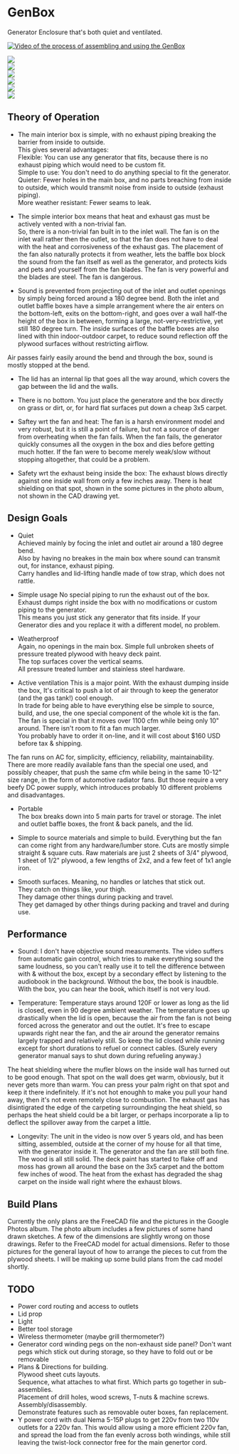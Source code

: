 # GenBox
Generator Enclosure that's both quiet and ventilated.

[![Video of the process of assembling and using the GenBox](https://img.youtube.com/vi/45hlJgdnrtI/hqdefault.jpg)](https://youtu.be/45hlJgdnrtI "Assembling & using the GenBox")

![](GenBox_1.jpg)  
![](GenBox_2.jpg)  
![](GenBox_3.jpg)  
![](GenBox_4.jpg)  
![](GenBox_5.jpg)  
![](GenBox_6.jpg)  

## Theory of Operation
* The main interior box is simple, with no exhaust piping breaking the barrier from inside to outside.  
 This gives several advantages:  
  Flexible: You can use any generator that fits, because there is no exhaust piping which would need to be custom fit.  
  Simple to use: You don't need to do anything special to fit the generator.
  Quieter: Fewer holes in the main box, and no parts breaching from inside to outside, which would transmit noise from inside to outside (exhaust piping).  
  More weather resistant: Fewer seams to leak.

* The simple interior box means that heat and exhaust gas must be actively vented with a non-trivial fan.  
 So, there is a non-trivial fan built in to the inlet wall. The fan is on the inlet wall rather then the outlet, so that the fan does not have to deal with the heat and corrosiveness of the exhaust gas. The placement of the fan also naturally protects it from weather, lets the baffle box block the sound from the fan itself as well as the generator, and protects kids and pets and yourself from the fan blades. The fan is very powerful and the blades are steel. The fan is dangerous.

* Sound is prevented from projecting out of the inlet and outlet openings by simply being forced around a 180 degree bend. Both the inlet and outlet baffle boxes have a simple arrangement where the air enters on the bottom-left, exits on the bottom-right, and goes over a wall half-the height of the box in between, forming a large, not-very-restrictive, yet still 180 degree turn. The inside surfaces of the baffle boxes are also lined with thin indoor-outdoor carpet, to reduce sound reflection off the plywood surfaces without restricting airflow.
 
 Air passes fairly easily around the bend and through the box, sound is mostly stopped at the bend.
 
 * The lid has an internal lip that goes all the way around, which covers the gap between the lid and the walls.
 
 * There is no bottom. You just place the generatore and the box directly on grass or dirt, or, for hard flat surfaces put down a cheap 3x5 carpet.
 
 * Saftey wrt the fan and heat: The fan is a harsh environment model and very robust, but it is still a point of failure, but not a source of danger from overheating when the fan fails. When the fan fails, the generator quickly consumes all the oxygen in the box and dies before getting much hotter. If the fan were to become merely weak/slow without stopping altogether, that could be a problem.
 
 * Safety wrt the exhaust being inside the box: The exhaust blows directly against one inside wall from only a few inches away. There is heat shielding on that spot, shown in the some pictures in the photo album, not shown in the CAD drawing yet.  

## Design Goals
* Quiet  
 Achieved mainly by focing the inlet and outlet air around a 180 degree bend.  
 Also by having no breakes in the main box where sound can transmit out, for instance, exhaust piping.  
 Carry handles and lid-lifting handle made of tow strap, which does not rattle.

* Simple usage
 No special piping to run the exhaust out of the box. Exhaust dumps right inside the box with no modifications or custom piping to the generator.  
 This means you just stick any generator that fits inside. If your Generator dies and you replace it with a different model, no problem.

* Weatherproof  
 Again, no openings in the main box. Simple full unbroken sheets of pressure treated plywood with heavy deck paint.  
 The top surfaces cover the vertical seams.  
 All pressure treated lumber and stainless steel hardware.  

* Active ventilation
 This is a major point. With the exhaust dumping inside the box, It's critical to push a lot of air through to keep the generator (and the gas tank!) cool enough.  
 In trade for being able to have everything else be simple to source, build, and use, the one special component of the whole kit is the fan.  
 The fan is special in that it moves over 1100 cfm while being only 10" around. There isn't room to fit a fan much larger.  
 You probably have to order it on-line, and it will cost about $160 USD before tax & shipping.  

 The fan runs on AC for, simplicity, efficiency, reliability, maintainability. There are more readily available fans than the special one used, and possibly cheaper, that push the same cfm while being in the same 10-12" size range, in the form of automotive radiator fans. But those require a very beefy DC power supply, which introduces probably 10 different problems and disadvantages.

* Portable  
 The box breaks down into 5 main parts for travel or storage. The inlet and outlet baffle boxes, the front & back panels, and the lid.

* Simple to source materials and simple to build. Everything but the fan can come right from any hardware/lumber store. Cuts are mostly simple straight & square cuts. Raw materials are just 2 sheets of 3/4" plywood, 1 sheet of 1/2" plywood, a few lengths of 2x2, and a few feet of 1x1 angle iron.

* Smooth surfaces. Meaning, no handles or latches that stick out.  
 They catch on things like, your thigh.  
 They damage other things during packing and travel.  
 They get damaged by other things during packing and travel and during use.  

## Performance
* Sound: I don't have objective sound measurements. The video suffers from automatic gain control, which tries to make everything sound the same loudness, so you can't really use it to tell the difference between with & without the box, except by a secondary effect by listening to the audiobook in the background. Without the box, the book is inaudble. With the box, you can hear the book, which itself is not very loud.

* Temperature: Temperature stays around 120F or lower as long as the lid is closed, even in 90 degree ambient weather. The temperature goes up drastically when the lid is open, because the air from the fan is not being forced across the generator and out the outlet. It's free to escape upwards right near the fan, and the air around the generator remains largely trapped and relatively still. So keep the lid closed while running except for short durations to refuel or connect cables. (Surely every generator manual says to shut down during refueling anyway.)

 The heat shielding where the mufler blows on the inside wall has turned out to be good enough. That spot on the wall does get warm, obviously, but it never gets more than warm. You can press your palm right on that spot and keep it there indefinitely. If it's not hot enoughh to make you pull your hand away, then it's not even remotely close to combustion. The exhaust gas has disintigrated the edge of the carpeting surroundinging the heat shield, so perhaps the heat shield could be a bit larger, or perhaps incorporate a lip to deflect the spillover away from the carpet a little.

* Longevity: The unit in the video is now over 5 years old, and has been sitting, assembled, outside at the corner of my house for all that time, with the generator inside it. The generator and the fan are still both fine. The wood is all still solid. The deck paint has started to flake off and moss has grown all around the base on the 3x5 carpet and the bottom few inches of wood. The heat from the exhast has degraded the shag carpet on the inside wall right where the exhaust blows.

## Build Plans
Currently the only plans are the FreeCAD file and the pictures in the Google Photos album. The photo album includes a few pictures of some hand drawn sketches. A few of the dimensions are slightly wrong on those drawings. Refer to the FreeCAD model for actual dimensions. Refer to those pictures for the general layout of how to arrange the pieces to cut from the plywood sheets. I will be making up some build plans from the cad model shortly.

## TODO
* Power cord routing and access to outlets  
* Lid prop  
* Light  
* Better tool storage  
* Wireless thermometer (maybe grill thermometer?)  
* Generator cord winding pegs on the non-exhaust side panel? Don't want pegs which stick out during storage, so they have to fold out or be removable  
* Plans & Directions for building.  
 Plywood sheet cuts layouts.  
 Sequence, what attaches to what first. Which parts go together in sub-assemblies.  
 Placement of drill holes, wood screws, T-nuts & machine screws.  
 Assembly/disassembly.  
 Demonstrate features such as removable outer boxes, fan replacement.
* Y power cord with dual Nema 5-15P plugs to get 220v from two 110v outlets for a 220v fan. This would allow using a more efficient 220v fan, and spread the load from the fan evenly across both windings, while still leaving the twist-lock connector free for the main genertor cord.
